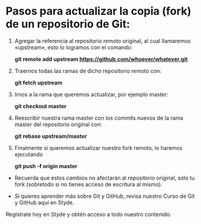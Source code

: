 # Pasos para actualizar la copia (fork) de un repositorio de Git:

1. Agregar la referencia al repositorio remoto original, al cual llamaremos «upstream», esto lo logramos con el comando:

    **git remote add upstream https://github.com/whoever/whatever.git**

2. Traernos todas las ramas de dicho repositorio remoto con:

   **git fetch upstream**

3. Irnos a la rama que queremos actualizar, por ejemplo master:

    **git checkout master**

4. Reescribir nuestra rama master con los commits nuevos de la rama master del repositorio original con:
    
    **git rebase upstream/master**

5. Finalmente si queremos actualizar nuestro fork remoto, lo haremos ejecutando 
    
    **git push -f origin master**

- Recuerda que estos cambios no afectarán al repositorio original, sólo tu fork (sobretodo si no tienes acceso de escritura al mismo).

- Si quieres aprender más sobre Git y GitHub, revisa nuestro Curso de Git y GitHub aquí en Styde.

Regístrate hoy en Styde y obtén acceso a todo nuestro contenido. 
